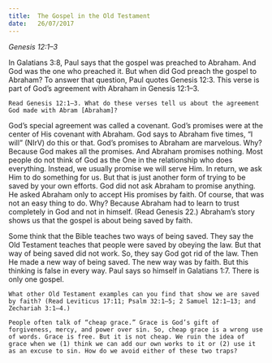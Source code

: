 ```yaml
---
title:  The Gospel in the Old Testament
date:   26/07/2017
---
```


_Genesis 12:1–3_

In Galatians 3:8, Paul says that the gospel was preached to Abraham. And God was the one who preached it. But when did God preach the gospel to Abraham? To answer that question, Paul quotes Genesis 12:3. This verse is part of God’s agreement with Abraham in Genesis 12:1–3.

`Read Genesis 12:1–3. What do these verses tell us about the agreement God made with Abram [Abraham]?`

God’s special agreement was called a covenant. God’s promises were at the center of His covenant with Abraham. God says to Abraham five times, “I will” (NIrV) do this or that. God’s promises to Abraham are marvelous. Why? Because God makes all the promises. And Abraham promises nothing. Most people do not think of God as the One in the relationship who does everything. Instead, we usually promise we will serve Him. In return, we ask Him to do something for us. But that is just another form of trying to be saved by your own efforts. God did not ask Abraham to promise anything. He asked Abraham only to accept His promises by faith. Of course, that was not an easy thing to do. Why? Because Abraham had to learn to trust completely in God and not in himself. (Read Genesis 22.) Abraham’s story shows us that the gospel is about being saved by faith.

Some think that the Bible teaches two ways of being saved. They say the Old Testament teaches that people were saved by obeying the law. But that way of being saved did not work. So, they say God got rid of the law. Then He made a new way of being saved. The new way was by faith. But this thinking is false in every way. Paul says so himself in Galatians 1:7. There is only one gospel.

`What other Old Testament examples can you find that show we are saved by faith? (Read Leviticus 17:11; Psalm 32:1–5; 2 Samuel 12:1–13; and Zechariah 3:1–4.)`

`People often talk of “cheap grace.” Grace is God’s gift of forgiveness, mercy, and power over sin. So, cheap grace is a wrong use of words. Grace is free. But it is not cheap. We ruin the idea of grace when we (1) think we can add our own works to it or (2) use it as an excuse to sin. How do we avoid either of these two traps?`
